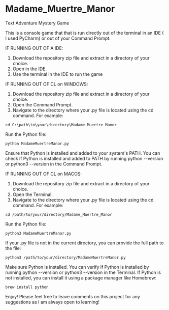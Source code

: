 # Madame_Muertre_Manor
Text Adventure Mystery Game

This is a console game that that is run directly out of the terminal in an IDE ( I used PyCharm) or out of your Command Prompt.

IF RUNNING OUT OF A IDE:
1. Download the repository zip file and extract in a directory of your choice.
2. Open in the IDE.
3. Use the terminal in the IDE to run the game

IF RUNNING OUT OF CL on WINDOWS:
1. Download the repository zip file and extract in a directory of your choice.           
2. Open the Command Prompt.
3. Navigate to the directory where your .py file is located using the cd command. For example:
```
cd C:\path\to\your\directory\Madame_Muertre_Manor
```
Run the Python file:
```
python MadameMuertreManor.py
```
Ensure that Python is installed and added to your system's PATH. You can check if Python is installed and added to PATH by running python --version or python3 --version in the Command Prompt.

IF RUNNING OUT OF CL on MACOS:
1. Download the repository zip file and extract in a directory of your choice.
2. Open the Terminal.
3. Navigate to the directory where your .py file is located using the cd command. For example:
```
cd /path/to/your/directory/Madame_Muertre_Manor
```
Run the Python file:
```
python3 MadameMuertreManor.py
```
If your .py file is not in the current directory, you can provide the full path to the file:
```
python3 /path/to/your/directory/MadameMuertreManor.py
```
Make sure Python is installed. You can verify if Python is installed by running python --version or python3 --version in the Terminal. If Python is not installed, you can install it using a package manager like Homebrew:
```
brew install python
```

Enjoy!
Please feel free to leave comments on this project for any suggestions as I am always open to learning!





